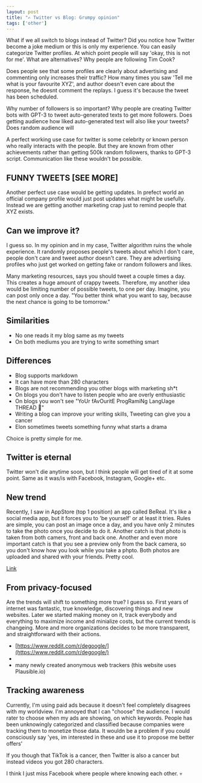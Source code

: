 ```yaml
---
layout: post 
title: "✍️ Twitter vs Blog: Grumpy opinion"
tags: ['other']
---
```


What if we all switch to blogs instead of Twitter? Did you notice how Twitter become 
a joke medium or this is only my experience. You can easily categorize Twitter profiles.
At which point people will say 'okay, this is not for me'. What are alternatives? 
Why people are following Tim Cook? 
 
Does people see that some profiles are clearly about advertising and commenting only 
increases their traffic? How many times you saw 'Tell me what is your favourite XYZ', and 
author doesn't even care about the response, he doesnt comment the replays. I guess it's because 
the tweet has been scheduled. 

Why number of followers is so important? Why people are creating Twitter bots with GPT-3
to tweet auto-generated texts to get more followers. Does getting audience how liked auto-generated
text will also like your tweets? Does random audience will 

A perfect working use case for twitter is some celebrity or known person who really interacts with the people.
But they are known from other achievements rather than getting 500k random followers, thanks to GPT-3 script.
Communication like these wouldn't be possible.

## FUNNY TWEETS [SEE MORE]

Another perfect use case would be getting updates. In prefect world an official company profile would just
post updates what might be usefully. Instead we are getting another marketing crap just to remind people that
XYZ exists.

## Can we improve it?

I guess so. In my opinion and in my case, Twitter algorithm ruins the whole experience. It randomly proposes people's tweets
about which I don't care, people don't care and tweet author doesn't care. They are advertising profiles who just get 
worked on getting fake or random followers and likes. 

Many marketing resources, says you should tweet a couple times a day. 
This creates a huge amount of crappy tweets. Therefore, my another idea would be limiting number of possible tweets, to one per day. 
Imagine, you can post only once a day. "You better think what you want to say, because the next chance is going to be tomorrow."

## Similarities

- No one reads it my blog same as my tweets
- On both mediums you are trying to write something smart

## Differences

- Blog supports markdown
- It can have more than 280 characters
- Blogs are not recommending you other blogs with marketing sh*t
- On blogs you don't have to listen people who are overly enthusiastic
- On blogs you won't see "YoUr fAvOuritE ProgRamiNg LangUage THREAD 🧵"
- Writing a blog can improve your writing skills, Tweeting can give you a cancer
- Elon sometimes tweets something funny what starts a drama 


Choice is pretty simple for me.


## Twitter is eternal

Twitter won't die anytime soon, but I think people will get tired of it at some point. Same as it was/is with
Facebook, Instagram, Google+ etc.

## New trend

Recently, I saw in AppStore (top 1 position) an app called BeReal. It's like a social media app,
but it forces you to 'be yourself' or at least it tries. Rules are simple, you can post an image once a day,
and you have only 2 minutes to take the photo once you decide to do it. Another catch is that photo is taken from both camers, front and back one.
Another and even more important catch is that you see a preview only from the back camera, so you don't know how you look while you take a phpto.
Both photos are uploaded and shared with your friends. Pretty cool.

[Link](https://bere.al/en)

## From privacy-focused

Are the trends will shift to something more true? I guess so. First years of internet was fantastic, 
true knowledge, discovering things and new websites. Later we started making money on it, track everybody and everything
to maximize income and minialize costs, but the current trends is changeing. More and more organizations
decides to be more transparent, and straightforward with their actions.
- [https://www.reddit.com/r/degoogle/](https://www.reddit.com/r/degoogle/)
- 
- many newly created anonymous web trackers (this website uses Plausible.io)


## Tracking awareness

Currently, I'm using paid ads because it doesn't feel completely disagrees with my worldview. I'm annoyed
that I can "choose" the audience. I would rater to choose when my ads are showing, on which keywords.
People has been unknowingly categorized and classified because companies were tracking them to monetize those 
data. It wouldn be a problem if you could consciously say 'yes, im interested in these and use it to propose me better offers'

If you though that TikTok is a cancer, then Twitter is also a cancer but instead videos you got 280 characters.



I think I just miss Facebook where people where knowing each other. 💀 
